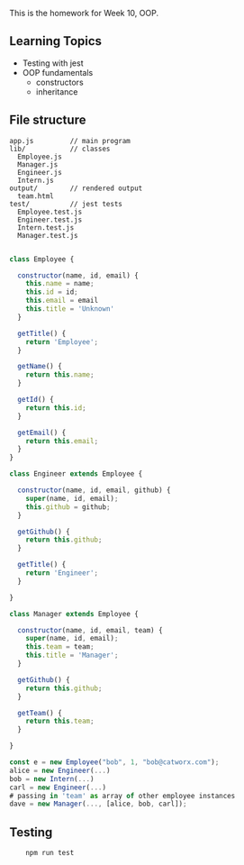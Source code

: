 This is the homework for Week 10, OOP. 

## Learning Topics
  * Testing with jest
  * OOP fundamentals
    * constructors
    * inheritance 

## File structure
```
app.js         // main program
lib/           // classes
  Employee.js
  Manager.js
  Engineer.js
  Intern.js
output/        // rendered output
  team.html
test/          // jest tests
  Employee.test.js
  Engineer.test.js
  Intern.test.js
  Manager.test.js
  
```
  
```javascript
class Employee {

  constructor(name, id, email) {
    this.name = name;
    this.id = id;
    this.email = email
    this.title = 'Unknown'
  }

  getTitle() {
    return 'Employee';
  }

  getName() {
    return this.name;
  }

  getId() {
    return this.id;
  }

  getEmail() {
    return this.email;
  }
}
```

```javascript
class Engineer extends Employee {

  constructor(name, id, email, github) {
    super(name, id, email);
    this.github = github;
  }

  getGithub() {
    return this.github;
  }

  getTitle() {
    return 'Engineer';
  }

}
```

```javascript
class Manager extends Employee {

  constructor(name, id, email, team) {
    super(name, id, email);
    this.team = team;
    this.title = 'Manager';
  }

  getGithub() {
    return this.github;
  }

  getTeam() {
    return this.team;
  }

}
```

```javascript
const e = new Employee("bob", 1, "bob@catworx.com");
alice = new Engineer(...)
bob = new Intern(...)
carl = new Engineer(...)
# passing in 'team' as array of other employee instances
dave = new Manager(..., [alice, bob, carl]);
```

## Testing

```bash
    npm run test
```





  
